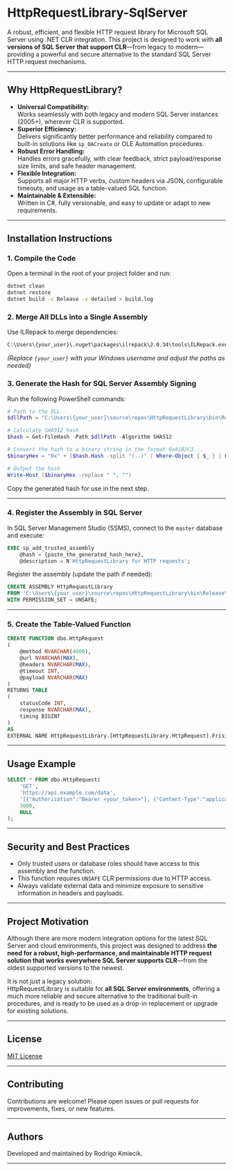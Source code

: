 
# HttpRequestLibrary-SqlServer

A robust, efficient, and flexible HTTP request library for Microsoft SQL Server using .NET CLR integration. This project is designed to work with **all versions of SQL Server that support CLR**—from legacy to modern—providing a powerful and secure alternative to the standard SQL Server HTTP request mechanisms.

---

## **Why HttpRequestLibrary?**

- **Universal Compatibility:**  
  Works seamlessly with both legacy and modern SQL Server instances (2005+), wherever CLR is supported.
- **Superior Efficiency:**  
  Delivers significantly better performance and reliability compared to built-in solutions like `sp_OACreate` or OLE Automation procedures.
- **Robust Error Handling:**  
  Handles errors gracefully, with clear feedback, strict payload/response size limits, and safe header management.
- **Flexible Integration:**  
  Supports all major HTTP verbs, custom headers via JSON, configurable timeouts, and usage as a table-valued SQL function.
- **Maintainable & Extensible:**  
  Written in C#, fully versionable, and easy to update or adapt to new requirements.

---

## **Installation Instructions**

### 1. Compile the Code

Open a terminal in the root of your project folder and run:

```sh
dotnet clean
dotnet restore
dotnet build -c Release -v detailed > build.log
```

### 2. Merge All DLLs into a Single Assembly

Use ILRepack to merge dependencies:

```sh
C:\Users\{your_user}\.nuget\packages\ilrepack\2.0.34\tools\ILRepack.exe /out:C:\Users\{your_user}\source\repos\HttpRequestLibrary\bin\Release\net48\HttpRequestLibrary.dll C:\Users\{your_user}\source\repos\HttpRequestLibrary\bin\Release\net48\HttpRequestLibrary.dll /internalize /verbose
```

*(Replace `{your_user}` with your Windows username and adjust the paths as needed)*

### 3. Generate the Hash for SQL Server Assembly Signing

Run the following PowerShell commands:

```powershell
# Path to the DLL
$dllPath = "C:\Users\{your_user}\source\repos\HttpRequestLibrary\bin\Release\net48\HttpRequestLibrary.dll"

# Calculate SHA512 hash
$hash = Get-FileHash -Path $dllPath -Algorithm SHA512

# Convert the hash to a binary string in the format 0xA1B2C3...
$binaryHex = "0x" + ($hash.Hash -split "(..)" | Where-Object { $_ } | ForEach-Object { $_ }) -join ""

# Output the hash
Write-Host ($binaryHex -replace " ", "")
```

Copy the generated hash for use in the next step.

---

### 4. Register the Assembly in SQL Server

In SQL Server Management Studio (SSMS), connect to the `master` database and execute:

```sql
EXEC sp_add_trusted_assembly 
    @hash = {paste_the_generated_hash_here},
    @description = N'HttpRequestLibrary for HTTP requests';
```

Register the assembly (update the path if needed):

```sql
CREATE ASSEMBLY HttpRequestLibrary
FROM 'C:\Users\{your_user}\source\repos\HttpRequestLibrary\bin\Release\net48\HttpRequestLibrary.dll'
WITH PERMISSION_SET = UNSAFE;
```

---

### 5. Create the Table-Valued Function

```sql
CREATE FUNCTION dbo.HttpRequest
(
    @method NVARCHAR(4000),
    @url NVARCHAR(MAX),
    @headers NVARCHAR(MAX),
    @timeout INT,
    @payload NVARCHAR(MAX)
)
RETURNS TABLE
(
    statusCode INT,
    response NVARCHAR(MAX),
    timing BIGINT
)
AS
EXTERNAL NAME HttpRequestLibrary.[HttpRequestLibrary.HttpRequest].FrisiaHttpRequest;
```

---

## **Usage Example**

```sql
SELECT * FROM dbo.HttpRequest(
    'GET',
    'https://api.example.com/data',
    '[{"Authorization":"Bearer <your_token>"}, {"Content-Type":"application/json"}]',
    3000,
    NULL
);
```

---

## **Security and Best Practices**

- Only trusted users or database roles should have access to this assembly and the function.
- This function requires `UNSAFE` CLR permissions due to HTTP access.
- Always validate external data and minimize exposure to sensitive information in headers and payloads.

---

## **Project Motivation**

Although there are more modern integration options for the latest SQL Server and cloud environments, this project was designed to address **the need for a robust, high-performance, and maintainable HTTP request solution that works everywhere SQL Server supports CLR**—from the oldest supported versions to the newest.

It is not just a legacy solution:  
HttpRequestLibrary is suitable for **all SQL Server environments**, offering a much more reliable and secure alternative to the traditional built-in procedures, and is ready to be used as a drop-in replacement or upgrade for existing solutions.

---

## **License**

[MIT License](LICENSE)

---

## **Contributing**

Contributions are welcome! Please open issues or pull requests for improvements, fixes, or new features.

---

## **Authors**

Developed and maintained by Rodrigo Kmiecik.

---
